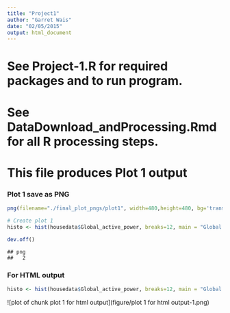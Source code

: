 ```yaml
---
title: "Project1"
author: "Garret Wais"
date: "02/05/2015"
output: html_document
---
```


# See Project-1.R for required packages and to run program.
# See DataDownload_andProcessing.Rmd for all R processing steps.

# This file produces Plot 1 output

### Plot 1 save as PNG

```r
png(filename="./final_plot_pngs/plot1", width=480,height=480, bg='transparent')

# Create plot 1
histo <- hist(housedata$Global_active_power, breaks=12, main = "Global Active Power", col='red', xlab = "Global Active Power (kilowatts)")

dev.off()
```

```
## png 
##   2
```

### For HTML output

```r
histo <- hist(housedata$Global_active_power, breaks=12, main = "Global Active Power", col='red', xlab = "Global Active Power (kilowatts)")
```

![plot of chunk plot 1 for html output](figure/plot 1 for html output-1.png) 
